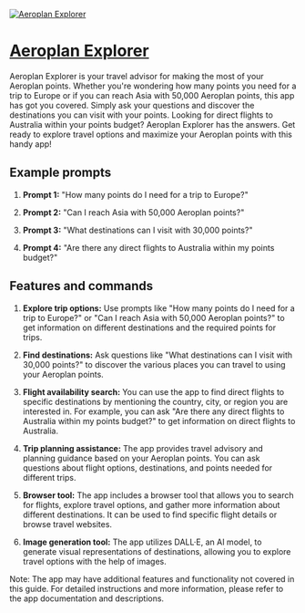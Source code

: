 [![Aeroplan Explorer](https://files.oaiusercontent.com/file-cjoqzWFw0MQYmAeLnnFBojg3?se=2123-10-18T13%3A24%3A55Z&sp=r&sv=2021-08-06&sr=b&rscc=max-age%3D31536000%2C%20immutable&rscd=attachment%3B%20filename%3Dd0bc8015-52cc-48fd-ab0c-58d61db00e51.png&sig=h46N4yx92kVEyB49SV3K703NUBot1WvhGm%2BGbsBfUy8%3D)](https://chat.openai.com/g/g-pt9wfoBQw-aeroplan-explorer)

# [Aeroplan Explorer](https://chat.openai.com/g/g-pt9wfoBQw-aeroplan-explorer)

Aeroplan Explorer is your travel advisor for making the most of your Aeroplan points. Whether you're wondering how many points you need for a trip to Europe or if you can reach Asia with 50,000 Aeroplan points, this app has got you covered. Simply ask your questions and discover the destinations you can visit with your points. Looking for direct flights to Australia within your points budget? Aeroplan Explorer has the answers. Get ready to explore travel options and maximize your Aeroplan points with this handy app!

## Example prompts

1. **Prompt 1:** "How many points do I need for a trip to Europe?"

2. **Prompt 2:** "Can I reach Asia with 50,000 Aeroplan points?"

3. **Prompt 3:** "What destinations can I visit with 30,000 points?"

4. **Prompt 4:** "Are there any direct flights to Australia within my points budget?"

## Features and commands

1. **Explore trip options:** Use prompts like "How many points do I need for a trip to Europe?" or "Can I reach Asia with 50,000 Aeroplan points?" to get information on different destinations and the required points for trips.

2. **Find destinations:** Ask questions like "What destinations can I visit with 30,000 points?" to discover the various places you can travel to using your Aeroplan points.

3. **Flight availability search:** You can use the app to find direct flights to specific destinations by mentioning the country, city, or region you are interested in. For example, you can ask "Are there any direct flights to Australia within my points budget?" to get information on direct flights to Australia.

4. **Trip planning assistance:** The app provides travel advisory and planning guidance based on your Aeroplan points. You can ask questions about flight options, destinations, and points needed for different trips.

5. **Browser tool:** The app includes a browser tool that allows you to search for flights, explore travel options, and gather more information about different destinations. It can be used to find specific flight details or browse travel websites.

6. **Image generation tool:** The app utilizes DALL·E, an AI model, to generate visual representations of destinations, allowing you to explore travel options with the help of images.

Note: The app may have additional features and functionality not covered in this guide. For detailed instructions and more information, please refer to the app documentation and descriptions.